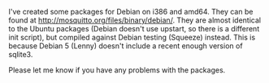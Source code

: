 <!--
.. title: Debian packages
.. slug: debian-packages
.. date: 2010-09-27 20:14:50
.. tags: Packaging,Releases
.. category:
.. link:
.. description:
.. type: text
-->

I've created some packages for Debian on i386 and amd64. They can be found at
<http://mosquitto.org/files/binary/debian/>. They are almost identical to the
Ubuntu packages (Debian doesn't use upstart, so there is a different init
script), but compiled against Debian testing (Squeeze) instead. This is because
Debian 5 (Lenny) doesn't include a recent enough version of sqlite3.

Please let me know if you have any problems with the packages.
